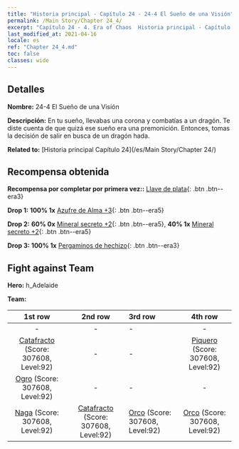 ```yaml
---
title: "Historia principal - Capítulo 24 - 24-4 El Sueño de una Visión"
permalink: /Main Story/Chapter 24_4/
excerpt: "Capítulo 24 - 4. Era of Chaos  Historia principal - Capítulo 24_4. 24-4 El Sueño de una Visión"
last_modified_at: 2021-04-16
locale: es
ref: "Chapter 24_4.md"
toc: false
classes: wide
---
```


## Detalles

 **Nombre:** 24-4 El Sueño de una Visión

 **Descripción:** En tu sueño, llevabas una corona y combatías a un dragón. Te diste cuenta de que quizá ese sueño era una premonición. Entonces, tomas la decisión de salir en busca de un dragón hada.

 **Related to:** [Historia principal Capítulo 24](/es/Main Story/Chapter 24/)

## Recompensa obtenida

 **Recompensa por completar por primera vez::** [Llave de plata](/es/Items/con_693/){: .btn .btn--era3}

 **Drop 1:** **100% 1x** [Azufre de Alma +3](/es/Items/mat_85/){: .btn .btn--era5}

 **Drop 2:** **60% 0x** [Mineral secreto +2](/es/Items/mat_75/){: .btn .btn--era5}, **40% 1x** [Mineral secreto +2](/es/Items/mat_75/){: .btn .btn--era5}

 **Drop 3:** **100% 1x** [Pergaminos de hechizo](/es/Items/con_694/){: .btn .btn--era3}


## Fight against Team
 **Hero:** h_Adelaide

 **Team:**


  | 1st row | 2nd row | 3rd row | 4th row |
  |:----:|:----:|:----|:----:|
  | - | - | - | - |
  | [Catafracto](/es/units/Cavalier/) (Score: 307608, Level:92)  | - | - | [Piquero](/es/units/Pikeman/) (Score: 307608, Level:92)  |
  | [Ogro](/es/units/Ogre/) (Score: 307608, Level:92)  | - | - | - |
  | [Naga](/es/units/Naga/) (Score: 307608, Level:92)  | [Catafracto](/es/units/Cavalier/) (Score: 307608, Level:92)  | [Orco](/es/units/Orc/) (Score: 307608, Level:92)  | [Orco](/es/units/Orc/) (Score: 307608, Level:92)  |


